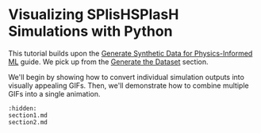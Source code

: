 # Visualizing SPlisHSPlasH Simulations with Python

This tutorial builds upon the [Generate Synthetic Data for Physics-Informed ML](../synthetic-data-for-piml/index.md) guide.
We pick up from the [Generate the Dataset](../synthetic-data-for-piml/sections/section4.md) section.

We'll begin by showing how to convert individual simulation outputs into visually
appealing GIFs. Then, we'll demonstrate how to combine multiple GIFs into a single animation.

```{toctree}
:hidden:
section1.md
section2.md
```

